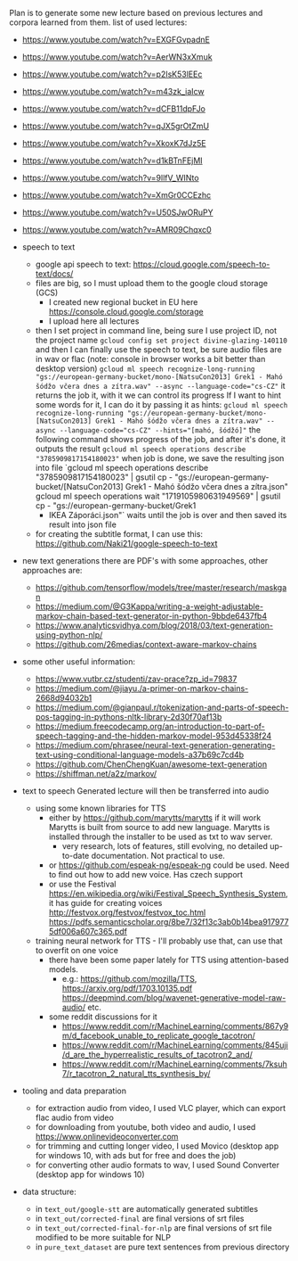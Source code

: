 Plan is to generate some new lecture based on previous lectures and corpora
learned from them. list of used lectures: 
- https://www.youtube.com/watch?v=EXGFGvpadnE
- https://www.youtube.com/watch?v=AerWN3xXmuk
- https://www.youtube.com/watch?v=p2IsK53lEEc
- https://www.youtube.com/watch?v=m43zk_iaIcw
- https://www.youtube.com/watch?v=dCFB11dpFJo
- https://www.youtube.com/watch?v=qJX5grOtZmU
- https://www.youtube.com/watch?v=XkoxK7dJz5E
- https://www.youtube.com/watch?v=d1kBTnFEjMI
- https://www.youtube.com/watch?v=9llfV_WINto
- https://www.youtube.com/watch?v=XmGr0CCEzhc
- https://www.youtube.com/watch?v=U50SJwORuPY
- https://www.youtube.com/watch?v=AMR09Chqxc0

-   speech to text
    -   google api speech to text: https://cloud.google.com/speech-to-text/docs/
    -   files are big, so I must upload them to the google cloud storage (GCS)
        -   I created new regional bucket in EU here
            https://console.cloud.google.com/storage
        -   I upload here all lectures        
    -   then I set project in command line, being sure I use project ID, not the
        project name `gcloud config set project divine-glazing-140110` and then
        I can finally use the speech to text, be sure audio files are in wav or
        flac (note: console in browser works a bit better than desktop version)
        `gcloud ml speech recognize-long-running
        "gs://european-germany-bucket/mono-[NatsuCon2013] Grek1 - Mahó šódžo
        včera dnes a zítra.wav" --async --language-code="cs-CZ"` it returns the
        job it, with it we can control its progress If I want to hint some words
        for it, I can do it by passing it as hints: `gcloud ml speech
        recognize-long-running "gs://european-germany-bucket/mono-[NatsuCon2013]
        Grek1 - Mahó šódžo včera dnes a zítra.wav" --async
        --language-code="cs-CZ" --hints="[mahó, šódžó]"` the following command
        shows progress of the job, and after it's done, it outputs the result
        `gcloud ml speech operations describe "3785909817154180023"` when job is
        done, we save the resulting json into file `gcloud ml speech operations
        describe "3785909817154180023" | gsutil cp -
        "gs://european-germany-bucket/[NatsuCon2013] Grek1 - Mahó šódžo včera
        dnes a zítra.json" gcloud ml speech operations wait
        "1719105980631949569" | gsutil cp - "gs://european-germany-bucket/Grek1
        -  IKEA Záporáci.json"` waits until the job is over and then saved its
        result into json file
    - for creating the subtitle format, I can use this: https://github.com/Naki21/google-speech-to-text
    
-   new text generations there are PDF's with some approaches, other approaches
    are:
    -   https://github.com/tensorflow/models/tree/master/research/maskgan
    -   https://medium.com/@G3Kappa/writing-a-weight-adjustable-markov-chain-based-text-generator-in-python-9bbde6437fb4
    -   https://www.analyticsvidhya.com/blog/2018/03/text-generation-using-python-nlp/
    -   https://github.com/26medias/context-aware-markov-chains

-   some other useful information:
    -   https://www.vutbr.cz/studenti/zav-prace?zp_id=79837
    -   https://medium.com/@jiayu./a-primer-on-markov-chains-2668d94032b1
    -   https://medium.com/@gianpaul.r/tokenization-and-parts-of-speech-pos-tagging-in-pythons-nltk-library-2d30f70af13b
    -   https://medium.freecodecamp.org/an-introduction-to-part-of-speech-tagging-and-the-hidden-markov-model-953d45338f24
    -   https://medium.com/phrasee/neural-text-generation-generating-text-using-conditional-language-models-a37b69c7cd4b  
    -   https://github.com/ChenChengKuan/awesome-text-generation  
    -   https://shiffman.net/a2z/markov/
    
-   text to speech Generated lecture will then be transferred into audio
    -   using some known libraries for TTS
        -   either by https://github.com/marytts/marytts if it will work Marytts is
            built from source to add new language. Marytts is installed through the
            installer to be used as txt to wav server.
            -   very research, lots of features, still evolving, no detailed up-to-date 
                documentation. Not practical to use.
        -   or https://github.com/espeak-ng/espeak-ng could be used. Need to find
            out how to add new voice. Has czech support
        -   or use the Festival
            https://en.wikipedia.org/wiki/Festival_Speech_Synthesis_System, it has
            guide for creating voices http://festvox.org/festvox/festvox_toc.html
            https://pdfs.semanticscholar.org/8be7/32f13c3ab0b14bea9179775df006a607c365.pdf
    -   training neural network for TTS - I'll probably use that, can use that to overfit on one voice
        -   there have been some paper lately for TTS using attention-based models.
            -   e.g.: https://github.com/mozilla/TTS, https://arxiv.org/pdf/1703.10135.pdf
            https://deepmind.com/blog/wavenet-generative-model-raw-audio/ etc.
        - some reddit discussions for it 
            - https://www.reddit.com/r/MachineLearning/comments/867y9m/d_facebook_unable_to_replicate_google_tacotron/
            - https://www.reddit.com/r/MachineLearning/comments/845uji/d_are_the_hyperrealistic_results_of_tacotron2_and/
            - https://www.reddit.com/r/MachineLearning/comments/7ksuh7/r_tacotron_2_natural_tts_synthesis_by/
-   tooling and data preparation
    -   for extraction audio from video, I used VLC player, which can export flac audio from video
    -   for downloading from youtube, both video and audio, I used https://www.onlinevideoconverter.com
    -   for trimming and cutting longer video, I used Movico (desktop app for windows 10, with ads but for free and does the job)
    -   for converting other audio formats to wav, I used Sound Converter (desktop app for windows 10)
    
- data structure:
    - in `text_out/google-stt` are automatically generated subtitles 
    - in `text_out/corrected-final` are final versions of srt files 
    - in `text_out/corrected-final-for-nlp` are final versions of srt file modified to be more suitable for NLP
    - in `pure_text_dataset` are pure text sentences from previous directory
